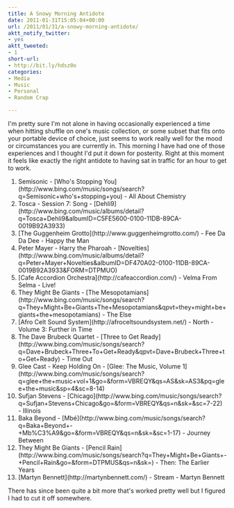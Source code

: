 ```yaml
---
title: A Snowy Morning Antidote
date: 2011-01-31T15:05:04+00:00
url: /2011/01/31/a-snowy-morning-antidote/
aktt_notify_twitter:
- yes
aktt_tweeted:
- 1
short-url:
- http://bit.ly/hdsz0o
categories:
- Media
- Music
- Personal
- Random Crap

---
```

<div class='microid-mailto+http:sha1:d0755b0c246b36862f1c73f7872482869aeb9ed3'>

I'm pretty sure I'm not alone in having occasionally experienced a time when hitting shuffle on one's music collection, or some subset that fits onto your portable device of choice, just seems to work really well for the mood or circumstances you are currently in. This morning I have had one of those experiences and I thought I'd put it down for posterity. Right at this moment it feels like exactly the right antidote to having sat in traffic for an hour to get to work.
<ol>
<li>
Semisonic - [Who's Stopping You](http://www.bing.com/music/songs/search?q=Semisonic+who's+stopping+you) - All About Chemistry
</li>
<li>
Tosca - Session 7: Song - [Dehli9](http://www.bing.com/music/albums/detail?q=Tosca+Dehli9&#038;albumID=C5FE5600-0100-11DB-89CA-0019B92A3933)
</li>
<li>
[The Guggenheim Grotto](http://www.guggenheimgrotto.com/) - Fee Da Da Dee - Happy the Man
</li>
<li>
Peter Mayer - Harry the Pharoah - [Novelties](http://www.bing.com/music/albums/detail?q=Peter+Mayer+Novelties&#038;albumID=DF470A02-0100-11DB-89CA-0019B92A3933&#038;FORM=DTPMUO)
</li>
<li>
[Cafe Accordion Orchestra](http://cafeaccordion.com/) - Velma From Selma - Live!
</li>
<li>
They Might Be Giants - [The Mesopotamians](http://www.bing.com/music/songs/search?q=They+Might+Be+Giants+The+Mesopotamians&#038;qpvt=they+might+be+giants+the+mesopotamians) - The Else
</li>
<li>
[Afro Celt Sound System](http://afroceltsoundsystem.net/) - North - Volume 3: Further in Time
</li>
<li>
The Dave Brubeck Quartet - [Three to Get Ready](http://www.bing.com/music/songs/search?q=Dave+Brubeck+Three+To+Get+Ready&#038;qpvt=Dave+Brubeck+Three+to+Get+Ready) - Time Out
</li>
<li>
Glee Cast - Keep Holding On - [Glee: The Music, Volume 1](http://www.bing.com/music/songs/search?q=glee+the+music+vol+1&#038;go=&#038;form=VBREQY&#038;qs=AS&#038;sk=AS3&#038;pq=glee+the+music&#038;sp=4&#038;sc=8-14)
</li>
<li>
Sufjan Stevens - [Chicago](http://www.bing.com/music/songs/search?q=Sufjan+Stevens+Chicago&#038;go=&#038;form=VBREQY&#038;qs=n&#038;sk=&#038;sc=7-22) - Illinois
</li>
<li>
Baka Beyond - [Mbé](http://www.bing.com/music/songs/search?q=Baka+Beyond+-+Mb%C3%A9&#038;go=&#038;form=VBREQY&#038;qs=n&#038;sk=&#038;sc=1-17) - Journey Between
</li>
<li>
They Might Be Giants - [Pencil Rain](http://www.bing.com/music/songs/search?q=They+Might+Be+Giants+-+Pencil+Rain&#038;go=&#038;form=DTPMUS&#038;qs=n&#038;sk=) - Then: The Earlier Years
</li>
<li>
[Martyn Bennett](http://martynbennett.com/) - Stream - Martyn Bennett
</li>
</ol>
There has since been quite a bit more that's worked pretty well but I figured I had to cut it off somewhere.

